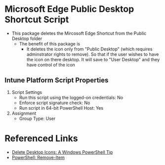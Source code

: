 # Microsoft Edge Public Desktop Shortcut Script

* This package deletes the Mircosoft Edge Shortcut from the Public Desktop folder
    + The benefit of this package is
        + It deletes the icon only from "Public Desktop" (which requires adminstrator rights to remove). So that if the user wishes to have the icon on there desktop. It will save to "User Desktop" and they have control of the icon

## Intune Platform Script Properties

1. Script Settings 
    * Run this script using the logged-on credentials: No
    * Enforce script signature check: No
    * Run script in 64-bit PowerShell Host: Yes
2. Assignment
    * Group Type: User

# Referenced Links

* [Delete Desktop Icons: A Windows PowerShell Tip](https://www.sapien.com/blog/2014/10/16/delete-desktop-icons-a-windows-powershell-tip/)
* [PowerShell: Remove-Item](https://learn.microsoft.com/en-us/powershell/module/microsoft.powershell.management/remove-item?view=powershell-7.4)